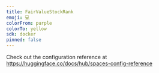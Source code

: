 ```yaml
---
title: FairValueStockRank
emoji: 💻
colorFrom: purple
colorTo: yellow
sdk: docker
pinned: false
---
```

Check out the configuration reference at https://huggingface.co/docs/hub/spaces-config-reference
